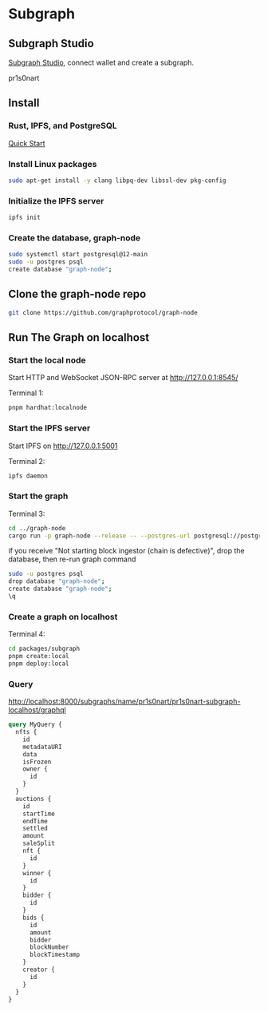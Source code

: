 # Subgraph

## Subgraph Studio

[Subgraph Studio](https://thegraph.com/studio/), connect wallet and create a subgraph.

pr1s0nart

## Install

### Rust, IPFS, and PostgreSQL

[Quick Start](https://github.com/graphprotocol/graph-node#quick-start)

### Install Linux packages

```bash
sudo apt-get install -y clang libpq-dev libssl-dev pkg-config
```

### Initialize the IPFS server

```bash
ipfs init
```

### Create the database, graph-node

```bash
sudo systemctl start postgresql@12-main
sudo -u postgres psql
create database "graph-node";
```

## Clone the graph-node repo

```bash
git clone https://github.com/graphprotocol/graph-node
```

## Run The Graph on localhost

### Start the local node

Start HTTP and WebSocket JSON-RPC server at <http://127.0.0.1:8545/>

Terminal 1:

```bash
pnpm hardhat:localnode
```

### Start the IPFS server

Start IPFS on <http://127.0.0.1:5001>

Terminal 2:

```bash
ipfs daemon
```

### Start the graph

Terminal 3:

```bash
cd ../graph-node
cargo run -p graph-node --release -- --postgres-url postgresql://postgres:password@localhost:5432/graph-node --ethereum-rpc localhost:http://127.0.0.1:8545 --ipfs 127.0.0.1:5001
```

if you receive "Not starting block ingestor (chain is defective)", drop the database, then re-run graph command

```bash
sudo -u postgres psql
drop database "graph-node";
create database "graph-node";
\q
```

### Create a graph on localhost

Terminal 4:

```bash
cd packages/subgraph
pnpm create:local
pnpm deploy:local
```

### Query

<http://localhost:8000/subgraphs/name/pr1s0nart/pr1s0nart-subgraph-localhost/graphql>

```graphql
query MyQuery {
  nfts {
    id
    metadataURI
    data
    isFrozen    
    owner {
      id
    }
  }
  auctions {
    id
    startTime
    endTime
    settled    
    amount
    saleSplit    
    nft {
      id
    }
    winner {
      id
    }
    bidder {
      id
    }
    bids {
      id
      amount
      bidder
      blockNumber
      blockTimestamp
    }
    creator {
      id
    }
  }
}
```

